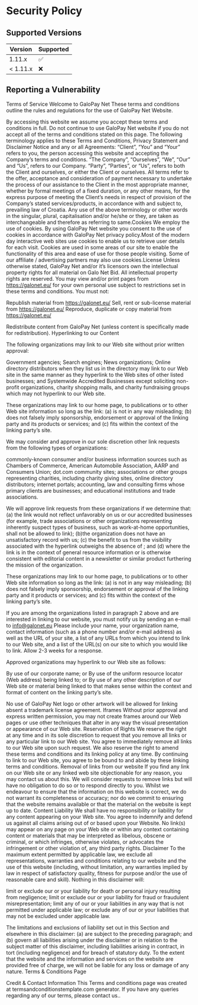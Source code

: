 # Security Policy

## Supported Versions


| Version | Supported          |
| ------- | ------------------ |
| 1.11.x   | :white_check_mark: |
| < 1.11.x  | :x:                |

## Reporting a Vulnerability



Terms of Service
Welcome to GaloPay Net
These terms and conditions outline the rules and regulations for the use of  GaloPay Net Website.

By accessing this website we assume you accept these terms and conditions in full. Do not continue to use GaloPay Net website
if you do not accept all of the terms and conditions stated on this page.
The following terminology applies to these Terms and Conditions, Privacy Statement and Disclaimer Notice
and any or all Agreements: “Client”, “You” and “Your” refers to you, the person accessing this website
and accepting the Company’s terms and conditions. “The Company”, “Ourselves”, “We”, “Our” and “Us”, refers
to our Company. “Party”, “Parties”, or “Us”, refers to both the Client and ourselves, or either the Client
or ourselves. All terms refer to the offer, acceptance and consideration of payment necessary to undertake
the process of our assistance to the Client in the most appropriate manner, whether by formal meetings
of a fixed duration, or any other means, for the express purpose of meeting the Client’s needs in respect
of provision of the Company’s stated services/products, in accordance with and subject to, prevailing law
of Croatia. Any use of the above terminology or other words in the singular, plural,
capitalisation and/or he/she or they, are taken as interchangeable and therefore as referring to same.Cookies
We employ the use of cookies. By using GaloPay Net website you consent to the use of cookies
in accordance with GaloPay Net privacy policy.Most of the modern day interactive web sites
use cookies to enable us to retrieve user details for each visit. Cookies are used in some areas of our site
to enable the functionality of this area and ease of use for those people visiting. Some of our
affiliate / advertising partners may also use cookies.License
Unless otherwise stated, GaloPay Net and/or it’s licensors own the intellectual property rights for
all material on Galo Net Bid. All intellectual property rights are reserved. You may view and/or print
pages from https://galonet.eu/ for your own personal use subject to restrictions set in these terms and conditions.
You must not:

Republish material from https://galonet.eu/
Sell, rent or sub-license material from https://galonet.eu/
Reproduce, duplicate or copy material from https://galonet.eu/

Redistribute content from GaloPay Net (unless content is specifically made for redistribution).
Hyperlinking to our Content

The following organizations may link to our Web site without prior written approval:

Government agencies;
Search engines;
News organizations;
Online directory distributors when they list us in the directory may link to our Web site in the same
manner as they hyperlink to the Web sites of other listed businesses; and
Systemwide Accredited Businesses except soliciting non-profit organizations, charity shopping malls,
and charity fundraising groups which may not hyperlink to our Web site.

These organizations may link to our home page, to publications or to other Web site information so long
as the link: (a) is not in any way misleading; (b) does not falsely imply sponsorship, endorsement or
approval of the linking party and its products or services; and (c) fits within the context of the linking
party’s site.

We may consider and approve in our sole discretion other link requests from the following types of organizations:

commonly-known consumer and/or business information sources such as Chambers of Commerce, American
Automobile Association, AARP and Consumers Union;
dot.com community sites;
associations or other groups representing charities, including charity giving sites,
online directory distributors;
internet portals;
accounting, law and consulting firms whose primary clients are businesses; and
educational institutions and trade associations.

We will approve link requests from these organizations if we determine that: (a) the link would not reflect
unfavorably on us or our accredited businesses (for example, trade associations or other organizations
representing inherently suspect types of business, such as work-at-home opportunities, shall not be allowed
to link); (b)the organization does not have an unsatisfactory record with us; (c) the benefit to us from
the visibility associated with the hyperlink outweighs the absence of ; and (d) where the
link is in the context of general resource information or is otherwise consistent with editorial content
in a newsletter or similar product furthering the mission of the organization.

These organizations may link to our home page, to publications or to other Web site information so long as
the link: (a) is not in any way misleading; (b) does not falsely imply sponsorship, endorsement or approval
of the linking party and it products or services; and (c) fits within the context of the linking party’s
site.

If you are among the organizations listed in paragraph 2 above and are interested in linking to our website,
you must notify us by sending an e-mail to info@galonet.eu
Please include your name, your organization name, contact information (such as a phone number and/or e-mail
address) as well as the URL of your site, a list of any URLs from which you intend to link to our Web site,
and a list of the URL(s) on our site to which you would like to link. Allow 2-3 weeks for a response.

Approved organizations may hyperlink to our Web site as follows:

By use of our corporate name; or
By use of the uniform resource locator (Web address) being linked to; or
By use of any other description of our Web site or material being linked to that makes sense within the
context and format of content on the linking party’s site.

No use of GaloPay Net logo or other artwork will be allowed for linking absent a trademark license
agreement.
Iframes
Without prior approval and express written permission, you may not create frames around our Web pages or
use other techniques that alter in any way the visual presentation or appearance of our Web site.
Reservation of Rights
We reserve the right at any time and in its sole discretion to request that you remove all links or any particular
link to our Web site. You agree to immediately remove all links to our Web site upon such request. We also
reserve the right to amend these terms and conditions and its linking policy at any time. By continuing
to link to our Web site, you agree to be bound to and abide by these linking terms and conditions.
Removal of links from our website
If you find any link on our Web site or any linked web site objectionable for any reason, you may contact
us about this. We will consider requests to remove links but will have no obligation to do so or to respond
directly to you.
Whilst we endeavour to ensure that the information on this website is correct, we do not warrant its completeness
or accuracy; nor do we commit to ensuring that the website remains available or that the material on the
website is kept up to date.
Content Liability
We shall have no responsibility or liability for any content appearing on your Web site. You agree to indemnify
and defend us against all claims arising out of or based upon your Website. No link(s) may appear on any
page on your Web site or within any context containing content or materials that may be interpreted as
libelous, obscene or criminal, or which infringes, otherwise violates, or advocates the infringement or
other violation of, any third party rights.
Disclaimer
To the maximum extent permitted by applicable law, we exclude all representations, warranties and conditions relating to our website and the use of this website (including, without limitation, any warranties implied by law in respect of satisfactory quality, fitness for purpose and/or the use of reasonable care and skill). Nothing in this disclaimer will:

limit or exclude our or your liability for death or personal injury resulting from negligence;
limit or exclude our or your liability for fraud or fraudulent misrepresentation;
limit any of our or your liabilities in any way that is not permitted under applicable law; or
exclude any of our or your liabilities that may not be excluded under applicable law.

The limitations and exclusions of liability set out in this Section and elsewhere in this disclaimer: (a)
are subject to the preceding paragraph; and (b) govern all liabilities arising under the disclaimer or
in relation to the subject matter of this disclaimer, including liabilities arising in contract, in tort
(including negligence) and for breach of statutory duty.
To the extent that the website and the information and services on the website are provided free of charge,
we will not be liable for any loss or damage of any nature.
Terms & Conditions Page

Credit & Contact Information
This Terms and conditions page was created at termsandconditionstemplate.com generator. If you have
any queries regarding any of our terms, please contact us..
